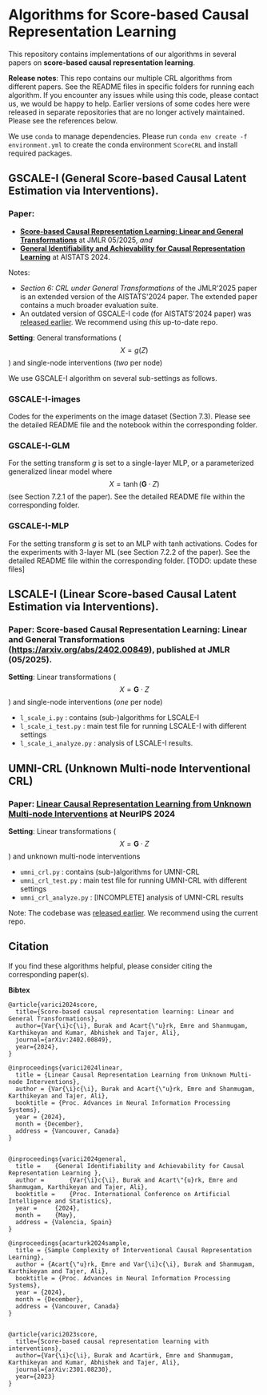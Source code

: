 # Algorithms for Score-based Causal Representation Learning

This repository contains implementations of our algorithms in several papers on **score-based causal representation learning**. 

**Release notes**: This repo contains our multiple CRL algorithms from different papers. See the README files in specific folders for running each algorithm.
If you encounter any issues while using this code, please contact us, we would be happy to help. Earlier versions of some codes here were released in separate repositories that are no longer actively maintained. Please see the references below.

We use `conda` to manage dependencies. Please run
``conda env create -f environment.yml``
to create the conda environment `ScoreCRL` and install required packages.

## GSCALE-I (General Score-based Causal Latent Estimation via Interventions). 

### **Paper**: 
- [**Score-based Causal Representation Learning: Linear and General Transformations**](https://arxiv.org/abs/2402.00849) at JMLR 05/2025, *and*
- [**General Identifiability and Achievability for Causal Representation Learning**](https://arxiv.org/abs/2310.15450) at AISTATS 2024.

Notes:
- *Section 6: CRL under General Transformations* of the JMLR'2025 paper is an extended version of the AISTATS'2024 paper. The extended paper contains a much broader evaluation suite. 
- An outdated version of GSCALE-I code (for AISTATS'2024 paper) was [released earlier](https://github.com/bvarici/score-general-id-CRL). We recommend using *this* up-to-date repo.

**Setting**: General transformations ($$X = g(Z)$$) and single-node interventions (*two* per node)

We use GSCALE-I algorithm on several sub-settings as follows.

### GSCALE-I-images
Codes for the experiments on the image dataset (Section 7.3). Please see the detailed README file and the notebook within the corresponding folder.

### GSCALE-I-GLM
For the setting transform $g$ is set to a single-layer MLP, or a parameterized generalized linear model where $$X = \tanh(\mathbf{G} \cdot Z)$$ (see Section 7.2.1 of the paper). See the detailed README file within the corresponding folder.

### GSCALE-I-MLP
For the setting transform $g$ is set to an MLP with tanh activations. Codes for the experiments with 3-layer ML (see Section 7.2.2 of the paper). See the detailed README file within the corresponding folder.
[TODO: update these files]

## LSCALE-I (Linear Score-based Causal Latent Estimation via Interventions). 

### **Paper**: Score-based Causal Representation Learning: Linear and General Transformations (https://arxiv.org/abs/2402.00849), published at JMLR (05/2025).

**Setting**: Linear transformations ($$X = \mathbf{G} \cdot Z$$) and single-node interventions (*one* per node)
 
- `l_scale_i.py` : contains (sub-)algorithms for LSCALE-I
- `l_scale_i_test.py` : main test file for running LSCALE-I with different settings
- `l_scale_i_analyze.py` : analysis of LSCALE-I results.


## UMNI-CRL (Unknown Multi-node Interventional CRL)

### **Paper**: [Linear Causal Representation Learning from Unknown Multi-node Interventions](https://arxiv.org/abs/2402.00849) at NeurIPS 2024

**Setting**: Linear transformations ($$X = \mathbf{G} \cdot Z$$) and unknown multi-node interventions

- `umni_crl.py` : contains (sub-)algorithms for UMNI-CRL
- `umni_crl_test.py` : main test file for running UMNI-CRL with different settings
- `umni_crl_analyze.py` : [INCOMPLETE] analysis of UMNI-CRL results

Note: The codebase was [released earlier](https://github.com/acarturk-e/umni-crl). We recommend using the current repo.


## Citation

If you find these algorithms helpful, please consider citing the corresponding paper(s).

**Bibtex**
```
@article{varici2024score,
  title={Score-based causal representation learning: Linear and General Transformations},
  author={Var{\i}c{\i}, Burak and Acart{\"u}rk, Emre and Shanmugam, Karthikeyan and Kumar, Abhishek and Tajer, Ali},
  journal={arXiv:2402.00849},
  year={2024},
}

@inproceedings{varici2024linear,
  title = {Linear Causal Representation Learning from Unknown Multi-node Interventions},
  author = {Var{\i}c{\i}, Burak and Acart{\"u}rk, Emre and Shanmugam, Karthikeyan and Tajer, Ali},
  booktitle = {Proc. Advances in Neural Information Processing Systems},
  year = {2024},
  month = {December},
  address = {Vancouver, Canada}
}


@inproceedings{varici2024general,
  title = 	 {General Identifiability and Achievability for Causal Representation Learning },
  author =       {Var{\i}c{\i}, Burak and Acart\"{u}rk, Emre and Shanmugam, Karthikeyan and Tajer, Ali},
  booktitle = 	 {Proc. International Conference on Artificial Intelligence and Statistics},
  year = 	 {2024},
  month = 	 {May},
  address = {Valencia, Spain}
}

@inproceedings{acarturk2024sample,
  title = {Sample Complexity of Interventional Causal Representation Learning},
  author = {Acart{\"u}rk, Emre and Var{\i}c{\i}, Burak and Shanmugam, Karthikeyan and Tajer, Ali},
  booktitle = {Proc. Advances in Neural Information Processing Systems},
  year = {2024},
  month = {December},
  address = {Vancouver, Canada}
}


@article{varici2023score,
  title={Score-based causal representation learning with interventions},
  author={Var{\i}c{\i}, Burak and Acartürk, Emre and Shanmugam, Karthikeyan and Kumar, Abhishek and Tajer, Ali},
  journal={arXiv:2301.08230},
  year={2023}
}
```
